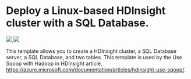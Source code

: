 # Deploy a Linux-based HDInsight cluster with a SQL Database.

<a href="https://portal.azure.com/#create/Microsoft.Template/uri/https%3A%2F%2Fraw.githubusercontent.com%2FAzure%2Fazure-quickstart-templates%2Fmaster%2F101-hdinsight-linux-with-sql-database%2Fazuredeploy.json" target="_blank">
    <img src="http://azuredeploy.net/deploybutton.png"/>
</a>
<a href="http://armviz.io/#/?load=https%3A%2F%2Fraw.githubusercontent.com%2FAzure%2Fazure-quickstart-templates%2Fmaster%2F101-hdinsight-linux-with-sql-database%2Fazuredeploy.json" target="_blank">
    <img src="http://armviz.io/visualizebutton.png"/>
</a>

This template allows you to create a HDInsight cluster, a SQL Database server, a SQL Database, and two tables. This template is used by the Use Sqoop with Hadoop in HDInsight article, https://azure.microsoft.com/documentation/articles/hdinsight-use-sqoop/. 
